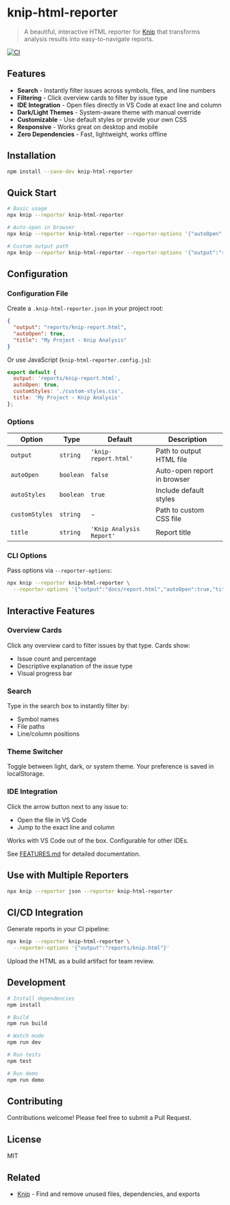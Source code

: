 # knip-html-reporter

> A beautiful, interactive HTML reporter for [Knip](https://knip.dev) that transforms analysis results into easy-to-navigate reports.

[![CI](https://github.com/christiananagnostou/knip-html/actions/workflows/ci.yml/badge.svg)](https://github.com/christiananagnostou/knip-html/actions/workflows/ci.yml)

## Features

- **Search** - Instantly filter issues across symbols, files, and line numbers
- **Filtering** - Click overview cards to filter by issue type
- **IDE Integration** - Open files directly in VS Code at exact line and column
- **Dark/Light Themes** - System-aware theme with manual override
- **Customizable** - Use default styles or provide your own CSS
- **Responsive** - Works great on desktop and mobile
- **Zero Dependencies** - Fast, lightweight, works offline

## Installation

```bash
npm install --save-dev knip-html-reporter
```

## Quick Start

```bash
# Basic usage
npx knip --reporter knip-html-reporter

# Auto-open in browser
npx knip --reporter knip-html-reporter --reporter-options '{"autoOpen":true}'

# Custom output path
npx knip --reporter knip-html-reporter --reporter-options '{"output":"reports/knip.html"}'
```

## Configuration

### Configuration File

Create a `.knip-html-reporter.json` in your project root:

```json
{
  "output": "reports/knip-report.html",
  "autoOpen": true,
  "title": "My Project - Knip Analysis"
}
```

Or use JavaScript (`knip-html-reporter.config.js`):

```javascript
export default {
  output: 'reports/knip-report.html',
  autoOpen: true,
  customStyles: './custom-styles.css',
  title: 'My Project - Knip Analysis'
};
```

### Options

| Option | Type | Default | Description |
|--------|------|---------|-------------|
| `output` | `string` | `'knip-report.html'` | Path to output HTML file |
| `autoOpen` | `boolean` | `false` | Auto-open report in browser |
| `autoStyles` | `boolean` | `true` | Include default styles |
| `customStyles` | `string` | - | Path to custom CSS file |
| `title` | `string` | `'Knip Analysis Report'` | Report title |

### CLI Options

Pass options via `--reporter-options`:

```bash
npx knip --reporter knip-html-reporter \
  --reporter-options '{"output":"docs/report.html","autoOpen":true,"title":"My Report"}'
```

## Interactive Features

### Overview Cards

Click any overview card to filter issues by that type. Cards show:

- Issue count and percentage
- Descriptive explanation of the issue type
- Visual progress bar

### Search

Type in the search box to instantly filter by:

- Symbol names
- File paths
- Line/column positions

### Theme Switcher

Toggle between light, dark, or system theme. Your preference is saved in localStorage.

### IDE Integration

Click the arrow button next to any issue to:

- Open the file in VS Code
- Jump to the exact line and column

Works with VS Code out of the box. Configurable for other IDEs.

See [FEATURES.md](./FEATURES.md) for detailed documentation.

## Use with Multiple Reporters

```bash
npx knip --reporter json --reporter knip-html-reporter
```

## CI/CD Integration

Generate reports in your CI pipeline:

```bash
npx knip --reporter knip-html-reporter \
  --reporter-options '{"output":"reports/knip.html"}'
```

Upload the HTML as a build artifact for team review.

## Development

```bash
# Install dependencies
npm install

# Build
npm run build

# Watch mode
npm run dev

# Run tests
npm test

# Run demo
npm run demo
```

## Contributing

Contributions welcome! Please feel free to submit a Pull Request.

## License

MIT

## Related

- [Knip](https://knip.dev) - Find and remove unused files, dependencies, and exports
